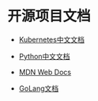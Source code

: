 # 开源项目文档


- [Kubernetes中文文档](https://kubernetes.io/zh-cn/docs/home/)


- [Python中文文档](https://docs.python.org/zh-cn/3/tutorial/index.html)


- [MDN Web Docs](https://developer.mozilla.org/zh-CN/docs/Web)


- [GoLang文档](https://go.dev/doc/)



